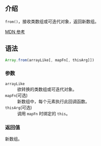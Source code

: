 ## 介绍

`from()`，接收类数组或可迭代对象，返回新数组。

[MDN 参考](https://developer.mozilla.org/zh-CN/docs/Web/JavaScript/Reference/Global_Objects/Array/indexOf)

## 语法

```js
Array.from(arrayLike[, mapFn[, thisArg]])
```

### 参数

<dl>
  <dt><code>arrayLike</code></dt>
  <dd>欲转换的类数组或可迭代对象。</dd>
  <dt><code>mapFn</code>(可选)</dt>
  <dd>新数组中，每个元素执行此回调函数。</dd>
  <dt><code>thisArg</code>(可选)</dt>
  <dd>调用 <code>mapFn</code> 时绑定的 <code>this</code>。</dd>
</dl>

### 返回值

新数组。
